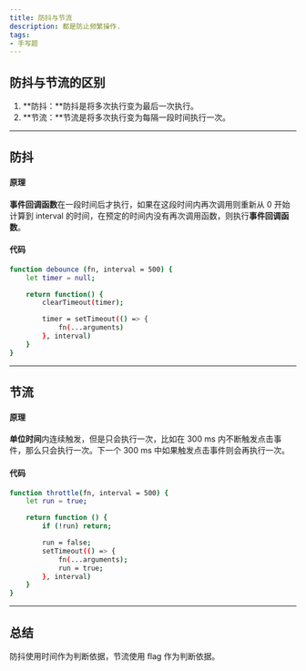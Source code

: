 ```yaml
---
title: 防抖与节流
description: 都是防止频繁操作.
tags:
- 手写题
---
```


## 防抖与节流的区别

1. **防抖：**防抖是将多次执行变为最后一次执行。<br>
2. **节流：**节流是将多次执行变为每隔一段时间执行一次。<br>

***

## 防抖

#### 原理

**事件回调函数**在一段时间后才执行，如果在这段时间内再次调用则重新从 0 开始计算到 interval 的时间，在预定的时间内没有再次调用函数，则执行**事件回调函数**。

#### 代码

```bash
function debounce (fn, interval = 500) {
    let timer = null;

    return function() {
        clearTimeout(timer);

        timer = setTimeout(() => {
            fn(...arguments)
        }, interval)
    }
}
```

***

## 节流

#### 原理

**单位时间**内连续触发，但是只会执行一次，比如在 300 ms 内不断触发点击事件，那么只会执行一次。下一个 300 ms 中如果触发点击事件则会再执行一次。

#### 代码

```bash
function throttle(fn, interval = 500) {
    let run = true;

    return function () {
        if (!run) return;

        run = false;
        setTimeout(() => {
            fn(...arguments);
            run = true;
        }, interval)
    }
}
```

***

## 总结

防抖使用时间作为判断依据，节流使用 flag 作为判断依据。
